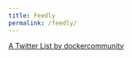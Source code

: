 ```yaml
---
title: Feedly
permalink: /feedly/
---
```


<a class="twitter-timeline" data-width="220" data-height="200" data-theme="dark" href="https://twitter.com/dockercommunity/lists/docker-community-leaders-16220?ref_src=twsrc%5Etfw">A Twitter List by dockercommunity</a> <script async src="https://platform.twitter.com/widgets.js" charset="utf-8"></script>

